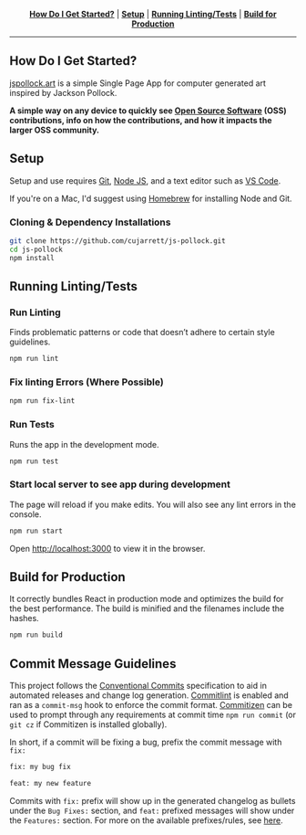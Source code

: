 <p align="center" class="toc">
   <strong><a href="#how-do-i-get-started">How Do I Get Started?</a></strong>
   |
  <strong><a href="#setup">Setup</a></strong>
   |
   <strong><a href="#running-lintingtests">Running Linting/Tests</a></strong>
   |
   <strong><a href="#build-for-production">Build for Production</a></strong>
</p>

---

## How Do I Get Started?

[jspollock.art](https://jspollock.art) is a simple Single Page App for computer
generated art inspired by Jackson Pollock.

**A simple way on any device to quickly see [Open Source Software](https://en.wikipedia.org/wiki/Open-source_software)
(OSS) contributions, info on how the contributions, and how it impacts the larger OSS community.**

## Setup

Setup and use requires [Git](https://git-scm.com/),
[Node JS](https://nodejs.org/en/), and a text editor such as
[VS Code](https://code.visualstudio.com/).

If you're on a Mac, I'd suggest using [Homebrew](https://brew.sh/) for installing Node and Git.

### Cloning & Dependency Installations

```sh
git clone https://github.com/cujarrett/js-pollock.git
cd js-pollock
npm install
```

## Running Linting/Tests

### Run Linting

Finds problematic patterns or code that doesn’t adhere to certain style guidelines.

```sh
npm run lint
```

### Fix linting Errors (Where Possible)

```sh
npm run fix-lint
```

### Run Tests

Runs the app in the development mode.

```sh
npm run test
```

### Start local server to see app during development

The page will reload if you make edits. You will also see any lint errors in the console.

```sh
npm run start
```

Open [http://localhost:3000](http://localhost:3000) to view it in the browser.

## Build for Production

It correctly bundles React in production mode and optimizes the build for the best performance.
The build is minified and the filenames include the hashes.

```sh
npm run build
```

## Commit Message Guidelines

This project follows the [Conventional Commits](https://www.conventionalcommits.org/en/v1.0.0-beta.3/) specification to
aid in automated releases and change log generation. [Commitlint](https://github.com/conventional-changelog/commitlint)
is enabled and ran as a `commit-msg` hook to enforce the commit format.
[Commitizen](http://commitizen.github.io/cz-cli/) can be used to prompt through any requirements at commit time
`npm run commit` (or `git cz` if Commitizen is installed globally).

In short, if a commit will be fixing a bug, prefix the commit message with `fix:`

```sh
fix: my bug fix
```

```sh
feat: my new feature
```

Commits with `fix:` prefix will show up in the generated changelog as bullets under the `Bug Fixes:` section, and
`feat:` prefixed messages will show under the `Features:` section. For more on the available prefixes/rules, see
[here](https://github.com/conventional-changelog/commitlint/tree/master/%40commitlint/config-conventional#rules).
